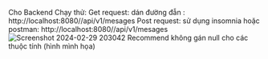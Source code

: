 Cho Backend
  Chạy thử: 
  Get request: dán đường đẫn : http://localhost:8080//api/v1/mesages
  Post request: sử dụng insomnia hoặc postman: http://localhost:8080//api/v1/mesages
  ![Screenshot 2024-02-29 203042](https://github.com/NTriKhang/ChatApp/assets/97577426/d968221c-748b-48aa-8972-e6111ec865f9)
  Recommend không gán null cho các thuộc tính (hình mình họa)
